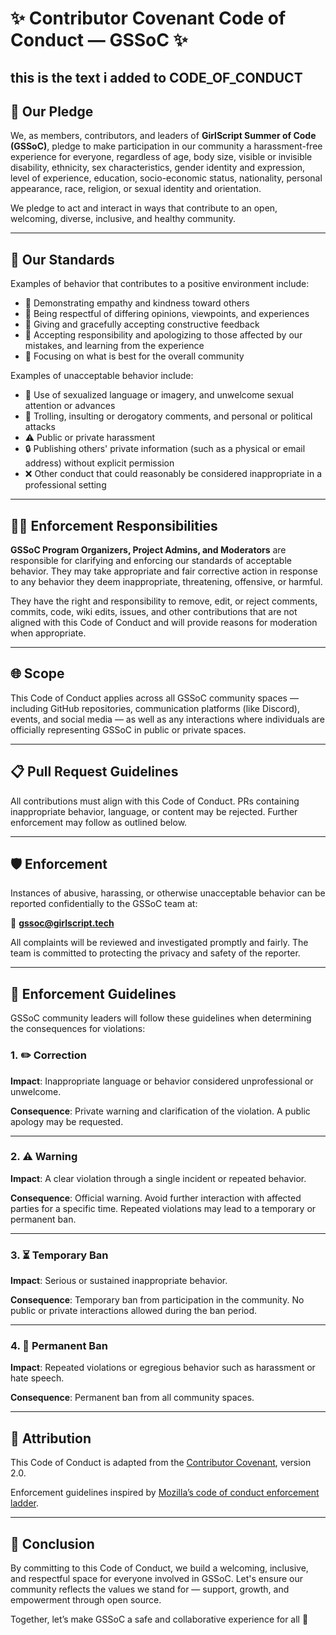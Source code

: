 # ✨ Contributor Covenant Code of Conduct — GSSoC ✨


this is the text i added to CODE_OF_CONDUCT
---

## 🌟 Our Pledge

We, as members, contributors, and leaders of **GirlScript Summer of Code (GSSoC)**, pledge to make participation in our community a harassment-free experience for everyone, regardless of age, body size, visible or invisible disability, ethnicity, sex characteristics, gender identity and expression, level of experience, education, socio-economic status, nationality, personal appearance, race, religion, or sexual identity and orientation.

We pledge to act and interact in ways that contribute to an open, welcoming, diverse, inclusive, and healthy community.

---

## 🚦 Our Standards

Examples of behavior that contributes to a positive environment include:

- 💖 Demonstrating empathy and kindness toward others  
- 🤝 Being respectful of differing opinions, viewpoints, and experiences  
- 📝 Giving and gracefully accepting constructive feedback  
- 🌱 Accepting responsibility and apologizing to those affected by our mistakes, and learning from the experience  
- 🎯 Focusing on what is best for the overall community  

Examples of unacceptable behavior include:

- 🚫 Use of sexualized language or imagery, and unwelcome sexual attention or advances  
- 🛑 Trolling, insulting or derogatory comments, and personal or political attacks  
- ⚠️ Public or private harassment  
- 🔒 Publishing others' private information (such as a physical or email address) without explicit permission  
- ❌ Other conduct that could reasonably be considered inappropriate in a professional setting  

---

## 👨‍⚖️ Enforcement Responsibilities

**GSSoC Program Organizers, Project Admins, and Moderators** are responsible for clarifying and enforcing our standards of acceptable behavior. They may take appropriate and fair corrective action in response to any behavior they deem inappropriate, threatening, offensive, or harmful.

They have the right and responsibility to remove, edit, or reject comments, commits, code, wiki edits, issues, and other contributions that are not aligned with this Code of Conduct and will provide reasons for moderation when appropriate.

---

## 🌐 Scope

This Code of Conduct applies across all GSSoC community spaces — including GitHub repositories, communication platforms (like Discord), events, and social media — as well as any interactions where individuals are officially representing GSSoC in public or private spaces.

---

## 📋 Pull Request Guidelines

All contributions must align with this Code of Conduct. PRs containing inappropriate behavior, language, or content may be rejected. Further enforcement may follow as outlined below.

---

## 🛡️ Enforcement

Instances of abusive, harassing, or otherwise unacceptable behavior can be reported confidentially to the GSSoC team at:

📧 **gssoc@girlscript.tech**

All complaints will be reviewed and investigated promptly and fairly. The team is committed to protecting the privacy and safety of the reporter.

---

## 📖 Enforcement Guidelines

GSSoC community leaders will follow these guidelines when determining the consequences for violations:

### 1. ✏️ Correction

**Impact**: Inappropriate language or behavior considered unprofessional or unwelcome.

**Consequence**: Private warning and clarification of the violation. A public apology may be requested.

---

### 2. ⚠️ Warning

**Impact**: A clear violation through a single incident or repeated behavior.

**Consequence**: Official warning. Avoid further interaction with affected parties for a specific time. Repeated violations may lead to a temporary or permanent ban.

---

### 3. ⏳ Temporary Ban

**Impact**: Serious or sustained inappropriate behavior.

**Consequence**: Temporary ban from participation in the community. No public or private interactions allowed during the ban period.

---

### 4. 🚫 Permanent Ban

**Impact**: Repeated violations or egregious behavior such as harassment or hate speech.

**Consequence**: Permanent ban from all community spaces.

---

## 📜 Attribution

This Code of Conduct is adapted from the [Contributor Covenant](https://www.contributor-covenant.org/version/2/0/code_of_conduct.html), version 2.0.

Enforcement guidelines inspired by [Mozilla’s code of conduct enforcement ladder](https://github.com/mozilla/diversity).

---

## 🌟 Conclusion

By committing to this Code of Conduct, we build a welcoming, inclusive, and respectful space for everyone involved in GSSoC. Let's ensure our community reflects the values we stand for — support, growth, and empowerment through open source.

Together, let’s make GSSoC a safe and collaborative experience for all 💫